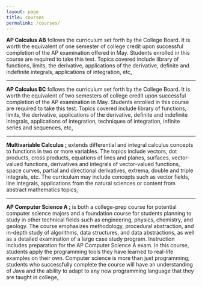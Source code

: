 ```yaml
---
layout: page
title: courses
permalink: /courses/
---
```

<script src="https://www.w3schools.com/lib/w3.js"></script>
<!-- <p align="center">  <img src="/d-img/squeeze.png" border="0"> </p> -->
<b>AP Calculus AB</b> follows the curriculum set forth by the College Board. It is worth the equivalent of one semester of college credit upon successful completion of the AP examination offered in May. Students enrolled in this course are required to take this test. Topics covered include library of functions, limits, the derivative, applications of the derivative, definite and indefinite integrals, applications of integration, etc<a href="https://apteacher.github.io/courses/index-ab.html" target="_blank">.</a><a href="javascript:void(0)" onclick="w3.toggleShow('#notes-ab'); w3.toggleShow('#placeholder-ab');"></a>


<p id="placeholder-ab" align="center"> <b>  </b> </p>
<p id='notes-ab' style='display:none;'>		
<iframe src="https://apteacher.github.io/courses/index-ab.html" width="100%" height="1000" frameborder="0" marginheight="0" marginwidth="0">Loading…</iframe>
</p>

---

<!--<p align="center"> <img src="/d-img/koch.png" border="0"> </p>-->
<b>AP Calculus BC</b> follows the curriculum set forth by the College Board. It is worth the equivalent of two semesters of college credit upon successful completion of the AP examination in May. Students enrolled in this course are required to take this test. Topics covered include library of functions, limits, the derivative, applications of the derivative, definite and indefinite integrals, applications of integration, techniques of integration, infinite series and sequences, etc<a href="https://apteacher.github.io/courses/index-bc.html" target="_blank">.</a><a href="javascript:void(0)" onclick="w3.toggleShow('#notes-bc'); w3.toggleShow('#placeholder-bc');"></a> 



<p id="placeholder-bc" align="center"> <b>  </b> </p>

<p id='notes-bc' style='display:none;'>		
<iframe src="https://apteacher.github.io/courses/index-bc.html" width="100%" height="1000" frameborder="0" marginheight="0" marginwidth="0">Loading…</iframe>
</p>


---

<!-- <p align="center"> <img src="/d-img/mvc.png" border="0"> </p> -->
<b>Multivariable Calculus <a href="https://apteacher.github.io/courses/index-mvc.html" target="_blank">:</a></b> extends differential and integral calculus concepts to functions in two or more variables. The topics include vectors, dot products, cross products, equations of lines and planes, surfaces, vector-valued functions, derivatives and integrals of vector-valued functions, space curves, partial and directional derivatives, extrema, double and triple integrals, etc. The curriculum may include concepts such as vector fields, line integrals, applications from the natural sciences or content from abstract mathematics topics<a href="javascript:void(0)" onclick="w3.toggleShow('#notes-mvc'); w3.toggleShow('#placeholder-mvc');">.</a> 


<p id="placeholder-mvc" align="center"> <b> </b> </p>

<p id='notes-mvc' style='display:none;'>		
<iframe src="https://apteacher.github.io/courses/index-mvc.html" width="100%" height="1000" frameborder="0" marginheight="0" marginwidth="0">Loading…</iframe>
</p>


---

<!-- <p align="center"> <img src="/d-img/csa.png" border="0"></p> --->
<b>AP Computer Science A <a href="https://apteacher.github.io/courses/index-csa.html" target="_blank">:</a></b> is both a college-prep course for potential computer science majors and a foundation course for students planning to study in other technical fields such as engineering, physics, chemistry, and geology. The course emphasizes methodology, procedural abstraction, and in-depth study of algorithms, data structures, and data abstractions, as well as a detailed examination of a large case study program. Instruction includes preparation for the AP Computer Science A exam. In this course, students apply the programming tools they have learned to real-life examples on their own. Computer science is more than just programming; students who successfully complete the course will have an understanding of Java and the ability to adapt to any new programming language that they are taught in college<a href="javascript:void(0)" onclick="w3.toggleShow('#notes-csa'); w3.toggleShow('#placeholder-csa');">.</a>
  


<p id="placeholder-csa" align="center"> <b>  </b> </p>

<p id='notes-csa' style='display:none;'>		
<iframe src="https://apteacher.github.io/courses/index-csa.html" width="100%" height="1000" frameborder="0" marginheight="0" marginwidth="0">Loading…</iframe>
</p>
